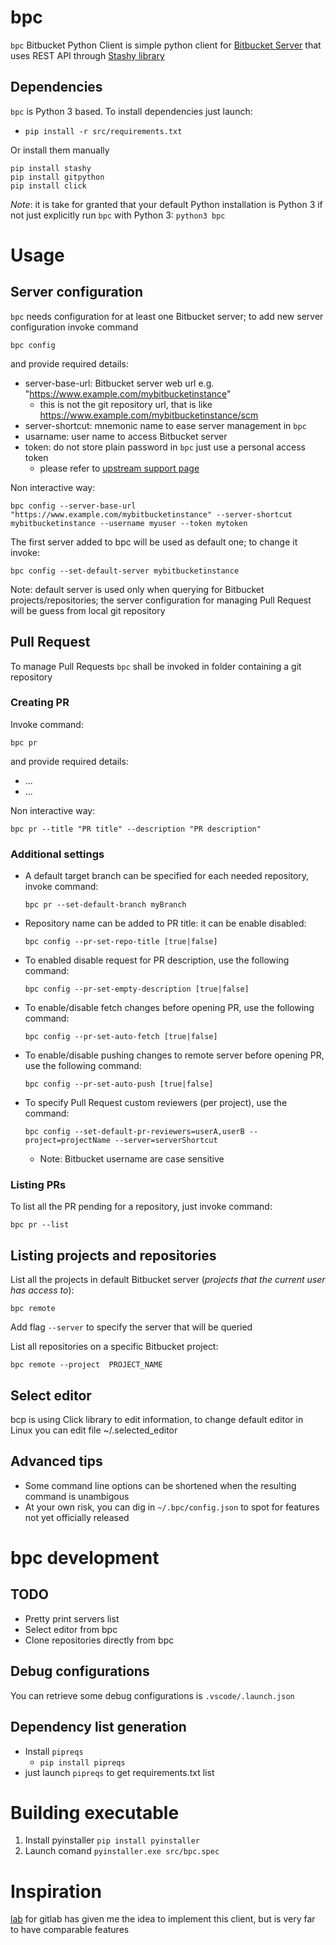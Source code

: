 # bpc
`bpc` Bitbucket Python Client is  simple python client for [Bitbucket Server](https://www.atlassian.com/it/software/bitbucket) that uses REST API through [Stashy library](https://github.com/cosmin/stashy)

## Dependencies
`bpc` is Python 3 based.
To install dependencies just launch:
* `pip install -r src/requirements.txt`

Or install them manually
```
pip install stashy
pip install gitpython
pip install click
```

*Note*: it is take for granted that your default Python installation is Python 3 if not just explicitly run `bpc` with Python 3: `python3 bpc`

# Usage
## Server configuration
`bpc` needs configuration for at least one Bitbucket server; to add new server configuration invoke command
```
bpc config
```
and provide required details:
* server-base-url: Bitbucket server web url e.g. "https://www.example.com/mybitbucketinstance"
	* this is not the git repository url, that is like https://www.example.com/mybitbucketinstance/scm
* server-shortcut: mnemonic name to ease server management in `bpc`
* usarname: user name to access Bitbucket server
* token: do not store plain password in `bpc` just use a personal access token
	* please refer to [upstream support page](https://confluence.atlassian.com/bitbucketserver/personal-access-tokens-939515499.html)

Non interactive way:
```
bpc config --server-base-url "https://www.example.com/mybitbucketinstance" --server-shortcut mybitbucketinstance --username myuser --token mytoken
```

The first server added to bpc will be used as default one; to change it invoke:
```
bpc config --set-default-server mybitbucketinstance
```
Note: default server is used only when querying for Bitbucket projects/repositories; the server configuration for managing Pull Request will be guess from local git repository

## Pull Request
To manage Pull Requests `bpc` shall be invoked in folder containing a git repository

### Creating PR
Invoke command:
```
bpc pr 
```
and provide required details:
* ...
* ...

Non interactive way:
```
bpc pr --title "PR title" --description "PR description"
```

### Additional settings
* A default target branch can be specified for each needed repository, invoke command:
	```
	bpc pr --set-default-branch myBranch
	```
* Repository name can be added to PR title: it can be enable disabled:
	```
	bpc config --pr-set-repo-title [true|false]
	```
* To enabled disable request for PR description, use the following command:
	```
	bpc config --pr-set-empty-description [true|false]
	```
 * To enable/disable fetch changes before opening PR, use the following command:
	```
	bpc config --pr-set-auto-fetch [true|false]
	```
	
* To enable/disable pushing changes to remote server before opening PR, use the following command:
	```
	bpc config --pr-set-auto-push [true|false]
	```
* To specify Pull Request custom reviewers (per project), use the command:
	```
	bpc config --set-default-pr-reviewers=userA,userB --project=projectName --server=serverShortcut
	```
	* Note: Bitbucket username are case sensitive

### Listing PRs
To list all the PR pending for a repository, just invoke command:
```
bpc pr --list 
```

## Listing projects and repositories
List all the projects in default Bitbucket server (*projects that the current user has access to*):
```
bpc remote 
```
Add flag `--server` to specify the server that will be queried

List all repositories on a specific Bitbucket project:
```
bpc remote --project  PROJECT_NAME
```

## Select editor
bcp is using Click library to edit information, to change default editor in Linux you can edit file ~/.selected_editor

## Advanced tips
* Some command line options can be shortened when the resulting command is unambigous
* At your own risk, you can dig in `~/.bpc/config.json` to spot for features not yet officially released

# bpc development
## TODO
* Pretty print servers list
* Select editor from bpc
* Clone repositories directly from bpc

## Debug configurations
You can retrieve some debug configurations is `.vscode/.launch.json`

## Dependency list generation
* Install  `pipreqs`
    * `pip install pipreqs` 
* just launch `pipreqs` to get requirements.txt list

# Building executable
1. Install pyinstaller `pip install pyinstaller`
2. Launch comand `pyinstaller.exe src/bpc.spec`

# Inspiration
[lab](https://github.com/zaquestion/lab/blob/master/README.md) for gitlab has given me the idea to implement this client, but is very far to have comparable features

